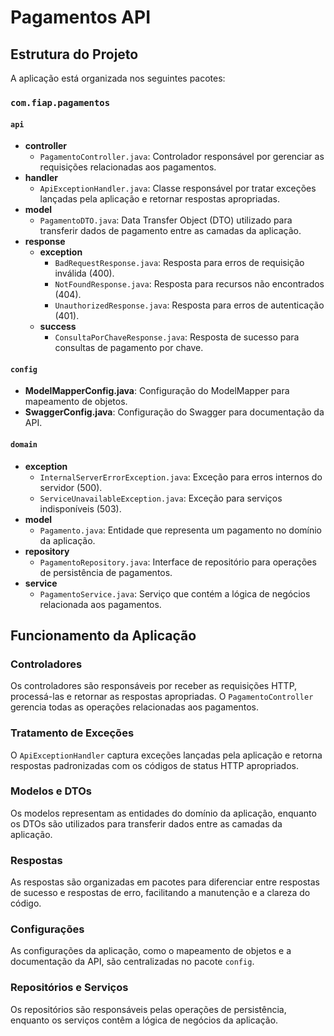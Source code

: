 # Pagamentos API

## Estrutura do Projeto

A aplicação está organizada nos seguintes pacotes:

### `com.fiap.pagamentos`

#### `api`
- **controller**
  - `PagamentoController.java`: Controlador responsável por gerenciar as requisições relacionadas aos pagamentos.
- **handler**
  - `ApiExceptionHandler.java`: Classe responsável por tratar exceções lançadas pela aplicação e retornar respostas apropriadas.
- **model**
  - `PagamentoDTO.java`: Data Transfer Object (DTO) utilizado para transferir dados de pagamento entre as camadas da aplicação.
- **response**
  - **exception**
    - `BadRequestResponse.java`: Resposta para erros de requisição inválida (400).
    - `NotFoundResponse.java`: Resposta para recursos não encontrados (404).
    - `UnauthorizedResponse.java`: Resposta para erros de autenticação (401).
  - **success**
    - `ConsultaPorChaveResponse.java`: Resposta de sucesso para consultas de pagamento por chave.

#### `config`
- **ModelMapperConfig.java**: Configuração do ModelMapper para mapeamento de objetos.
- **SwaggerConfig.java**: Configuração do Swagger para documentação da API.

#### `domain`
- **exception**
  - `InternalServerErrorException.java`: Exceção para erros internos do servidor (500).
  - `ServiceUnavailableException.java`: Exceção para serviços indisponíveis (503).
- **model**
  - `Pagamento.java`: Entidade que representa um pagamento no domínio da aplicação.
- **repository**
  - `PagamentoRepository.java`: Interface de repositório para operações de persistência de pagamentos.
- **service**
  - `PagamentoService.java`: Serviço que contém a lógica de negócios relacionada aos pagamentos.

## Funcionamento da Aplicação

### Controladores
Os controladores são responsáveis por receber as requisições HTTP, processá-las e retornar as respostas apropriadas. O `PagamentoController` gerencia todas as operações relacionadas aos pagamentos.

### Tratamento de Exceções
O `ApiExceptionHandler` captura exceções lançadas pela aplicação e retorna respostas padronizadas com os códigos de status HTTP apropriados.

### Modelos e DTOs
Os modelos representam as entidades do domínio da aplicação, enquanto os DTOs são utilizados para transferir dados entre as camadas da aplicação.

### Respostas
As respostas são organizadas em pacotes para diferenciar entre respostas de sucesso e respostas de erro, facilitando a manutenção e a clareza do código.

### Configurações
As configurações da aplicação, como o mapeamento de objetos e a documentação da API, são centralizadas no pacote `config`.

### Repositórios e Serviços
Os repositórios são responsáveis pelas operações de persistência, enquanto os serviços contêm a lógica de negócios da aplicação.

